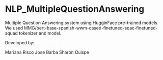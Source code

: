# NLP_MultipleQuestionAnswering

Multiple Question Answering system using HugginFace pre-trained models.
We used MMG/bert-base-spanish-wwm-cased-finetuned-sqac-finetuned-squad tokenizer and model.

Developed by:

Mariana Risco
Jose Barba
Sharon Quispe
